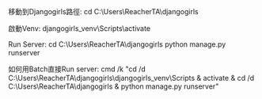 
移動到Djangogirls路徑:
cd C:\Users\ReacherTA\djangogirls

啟動Venv:
djangogirls_venv\Scripts\activate

Run Server:
cd C:\Users\ReacherTA\djangogirls
python manage.py runserver

如何用Batch直接Run server:
cmd /k "cd /d C:\Users\ReacherTA\djangogirls\djangogirls_venv\Scripts & activate & cd /d    C:\Users\ReacherTA\djangogirls & python manage.py runserver"
